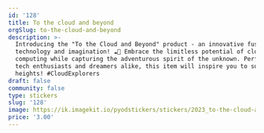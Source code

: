 ```yaml
---
id: '128'
title: To the cloud and beyond
orgSlug: to-the-cloud-and-beyond
description: >-
  Introducing the "To the Cloud and Beyond" product - an innovative fusion of
  technology and imagination! ☁️🚀 Embrace the limitless potential of cloud
  computing while capturing the adventurous spirit of the unknown. Perfect for
  tech enthusiasts and dreamers alike, this item will inspire you to soar to new
  heights! #CloudExplorers
draft: false
community: false
type: stickers
slug: '128'
image: https://ik.imagekit.io/pyodstickers/stickers/2023_to-the-cloud-and-beyond.png
price: '3.00'
---
```

